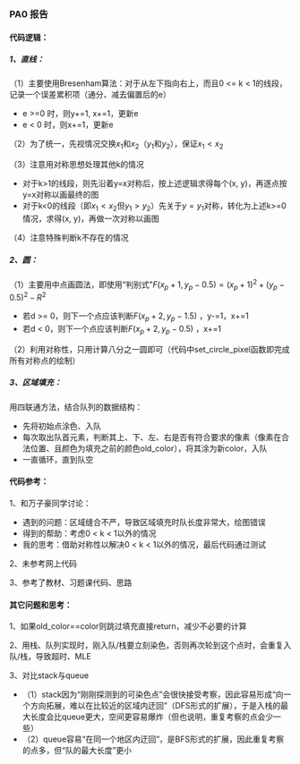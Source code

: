### PA0 报告

#### 代码逻辑：

##### 1、直线：

（1）主要使用Bresenham算法：对于从左下指向右上，而且0 <= k < 1的线段，记录一个误差累积项（通分、减去偏置后的e）

 - e >=0 时，则y+=1, x+=1，更新e
 - e < 0 时，则x+=1，更新e

（2）为了统一，先视情况交换$x_1$和$x_2$（$y_1$和$y_2$），保证$x_1 < x_2$

（3）注意用对称思想处理其他k的情况

 - 对于k>1的线段，则先沿着y=x对称后，按上述逻辑求得每个(x, y)，再逐点按y=x对称以画最终的图
 - 对于k<0的线段（即$x_1 < x_2$但$y_1 > y_2$）先关于$y=y_1$对称，转化为上述k>=0情况，求得(x, y)，再做一次对称以画图

（4）注意特殊判断k不存在的情况

##### 2、圆：

（1）主要用中点画圆法，即使用“判别式”$F(x_p +1, y_p-0.5) = (x_p + 1)^2 + (y_p - 0.5)^2 - R^2$

 - 若d >= 0，则下一个点应该判断$F(x_p + 2, y_p - 1.5)$ ，y-=1，x+=1
 - 若d < 0，则下一个点应该判断$F(x_p + 2, y_p - 0.5)$ ，x+=1

（2）利用对称性，只用计算八分之一圆即可（代码中set_circle_pixel函数即完成所有对称点的绘制）

##### 3、区域填充：

用四联通方法，结合队列的数据结构：

 - 先将初始点涂色、入队
 - 每次取出队首元素，判断其上、下、左、右是否有符合要求的像素（像素在合法位置、且颜色为填充之前的颜色old_color），将其涂为新color，入队
 - 一直循环，直到队空

#### 代码参考：

1、和万子豪同学讨论：

- 遇到的问题：区域缝合不严，导致区域填充时队长度非常大，绘图错误
- 得到的帮助：考虑0 < k < 1以外的情况
- 我的思考：借助对称性以解决0 < k < 1以外的情况，最后代码通过测试

2、未参考网上代码

3、参考了教材、习题课代码、思路

#### 其它问题和思考：

1、如果old_color==color则跳过填充直接return，减少不必要的计算

2、用栈、队列实现时，刚入队/栈要立刻染色，否则再次轮到这个点时，会重复入队/栈，导致超时、MLE

3、对比stack与queue
- （1）stack因为“刚刚探测到的可染色点”会很快接受考察，因此容易形成“向一个方向拓展，难以在比较近的区域内迂回”（DFS形式的扩展），于是入栈的最大长度会比queue更大，空间更容易爆炸（但也说明，重复考察的点会少一些）
- （2）queue容易“在同一个地区内迂回”，是BFS形式的扩展，因此重复考察的点多，但“队的最大长度”更小
